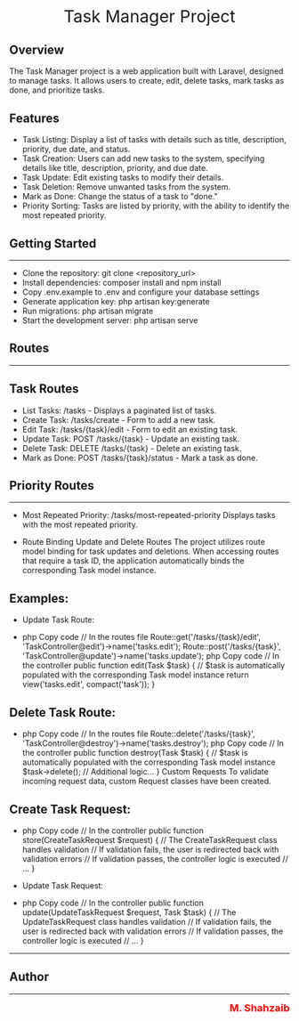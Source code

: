 <p align="center" style="color: red; font-size:30px">
  <a  target="_blank">
    <!-- Remove the Laravel logo and replace it with text -->
    Task Manager Project
  </a>
</p>



## Overview

The Task Manager project is a web application built with Laravel, designed to manage tasks. It allows users to create, edit, delete tasks, mark tasks as done, and prioritize tasks.


## Features


- Task Listing: Display a list of tasks with details such as title, description, priority, due date, and status.
- Task Creation: Users can add new tasks to the system, specifying details like title, description, priority, and due date.
- Task Update: Edit existing tasks to modify their details.
- Task Deletion: Remove unwanted tasks from the system.
- Mark as Done: Change the status of a task to "done."
- Priority Sorting: Tasks are listed by priority, with the ability to identify the most repeated priority.


## Getting Started
---
- Clone the repository: git clone <repository_url>
- Install dependencies: composer install and npm install
- Copy .env.example to .env and configure your database settings
- Generate application key: php artisan key:generate
- Run migrations: php artisan migrate
- Start the development server: php artisan serve


## Routes
---
## Task Routes

- List Tasks: /tasks - Displays a paginated list of tasks.
- Create Task: /tasks/create - Form to add a new task.
- Edit Task: /tasks/{task}/edit - Form to edit an existing task.
- Update Task: POST /tasks/{task} - Update an existing task.
- Delete Task: DELETE /tasks/{task} - Delete an existing task.
- Mark as Done: POST /tasks/{task}/status - Mark a task as done.

## Priority Routes
---

- Most Repeated Priority: /tasks/most-repeated-priority Displays tasks with the most repeated priority.

- Route Binding
Update and Delete Routes
The project utilizes route model binding for task updates and deletions. When accessing routes that require a task ID, the application automatically binds the corresponding Task model instance.

## Examples:
- Update Task Route:

- php
Copy code
// In the routes file
Route::get('/tasks/{task}/edit', 'TaskController@edit')->name('tasks.edit');
Route::post('/tasks/{task}', 'TaskController@update')->name('tasks.update');
php
Copy code
// In the controller
public function edit(Task $task)
{
    // $task is automatically populated with the corresponding Task model instance
    return view('tasks.edit', compact('task'));
}
## Delete Task Route:

- php
Copy code
// In the routes file
Route::delete('/tasks/{task}', 'TaskController@destroy')->name('tasks.destroy');
php
Copy code
// In the controller
public function destroy(Task $task)
{
    // $task is automatically populated with the corresponding Task model instance
    $task->delete();
    // Additional logic...
}
Custom Requests
To validate incoming request data, custom Request classes have been created.

## Create Task Request:

- php
Copy code
// In the controller
public function store(CreateTaskRequest $request)
{
    // The CreateTaskRequest class handles validation
    // If validation fails, the user is redirected back with validation errors
    // If validation passes, the controller logic is executed
    // ...
}
- Update Task Request:

- php
Copy code
// In the controller
public function update(UpdateTaskRequest $request, Task $task)
{
    // The UpdateTaskRequest class handles validation
    // If validation fails, the user is redirected back with validation errors
    // If validation passes, the controller logic is executed
    // ...
}
---

## Author

---

<p align="right">
  <span style="color: red; font-size: 18px; font-weight: bold;">M. Shahzaib</span>
</p>

